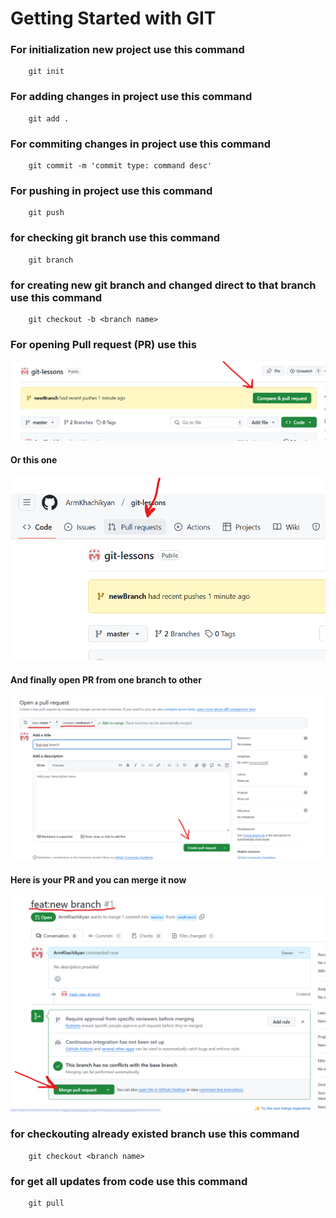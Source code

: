 # Getting Started with GIT

### For initialization new project use this command

```
    git init
```

### For adding changes in project use this command

```
    git add .
```

### For commiting changes in project use this command

```
    git commit -m 'commit type: command desc'
```


### For pushing  in project use this command

```
    git push 
```
### for checking git branch use this command
```
    git branch
```  


### for creating new  git branch and changed direct to  that branch use this command
```
    git checkout -b <branch name> 
```  


### For opening Pull request (PR) use this
![alt text](image.png) 

#### Or this one
![alt text](image-1.png) 

#### And finally open PR from one branch to other
![alt text](image-2.png) 

#### Here is your PR and you can merge it now
![alt text](image-3.png)


### for checkouting already existed branch use this command
```
    git checkout <branch name>
```
### for get all updates from code  use this command
```
    git pull
```